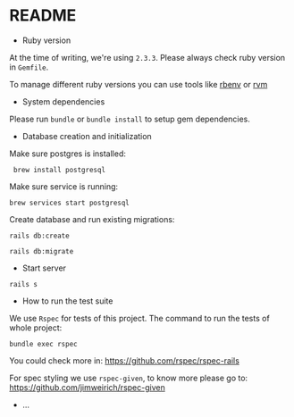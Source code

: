 # README

* Ruby version

At the time of writing, we're using `2.3.3`.
Please always check ruby version in `Gemfile`.

To manage different ruby versions you can use tools
like [rbenv](http://rbenv.org/) or [rvm](https://rvm.io/)

* System dependencies

Please run `bundle` or `bundle install` to setup gem dependencies.

* Database creation and initialization

Make sure postgres is installed:

` brew install postgresql`

Make sure service is running:

`brew services start postgresql`

Create database and run existing migrations:

`rails db:create`

`rails db:migrate`

* Start server

`rails s`

* How to run the test suite

We use `Rspec` for tests of this project. The command to run the tests of whole project:

`bundle exec rspec`

You could check more in:
https://github.com/rspec/rspec-rails

For spec styling we use `rspec-given`, to know more please go to:
https://github.com/jimweirich/rspec-given


* ...
